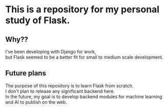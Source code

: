 # This is a repository for my personal study of Flask.

## Why??
I've been developing with Django for work,  
but Flask seemed to be a better fit for small to medium scale development.

## Future plans

The purpose of this repository is to learn Flask from scratch.  
I don't plan to release any significant backend here.  
In the future, my goal is to develop backend modules for machine learning and AI to publish on the web.
